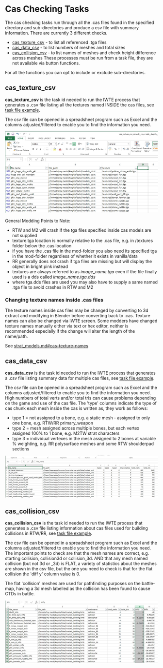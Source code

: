 # Cas Checking Tasks
The cas checking tasks run through all the .cas files found in the specified directory and sub-directories and produce a csv file with summary information.  There are currently 3 different checks.
*  [cas_texture_csv](#cas_texture_csv) - to list all referenced .tga files
*  [cas_data_csv](#cas_data_csv) - to list numbers of meshes and total sizes
*  [cas_collision_csv](#cas_collision_csv) - to list names of meshes and check height difference across meshes
These processes must be run from a task file, they are not available via button functions.

For all the functions you can opt to include or exclude sub-directories.

## cas_texture_csv
**cas_texture_csv** is the task id needed to run the IWTE process that generates a .csv file listing all the textures named INSIDE the cas files, see [task file example](../task_file_examples/CAS_texture_tga_list_to_csv_task.txt).  

The csv file can be opened in a spreadsheet program such as Excel and the columns adjusted/filtered to enable you to find the information you need.

![image](../IWTEgithub_images/cas-texture-csv.jpg)

General Modding Points to Note:
* RTW and M2 will crash if the tga files specified inside cas models are not supplied
* texture.tga location is normally relative to the .cas file, e.g. in /textures folder below the .cas location
* if you have the .cas file in the mod-folder you also need its specified tga in the mod-folder regardless of whether it exists in vanilla/data 
* RR generally does not crash if tga files are missing but will display the object in bright pink instead
* textures are always referred to as *image_name.tga* even if the file finally used is a dds called *image_name.tga.dds*
* where tga.dds files are used you may also have to supply a same named .tga file to avoid crashes in RTW and M2

### Changing texture names inside .cas files
The texture names inside cas files may be changed by converting to 3d extract and modifying in Blender before converting back to .cas. Texture names can also be changed via IWTE screen. Some modders have changed texture names manually either via text or hex editor, neither is recommended especially if the change will alter the length of the name/path.

See [strat_models.md#cas-texture-names](strat_models.md#cas-texture-names)

## cas_data_csv
**cas_data_csv** is the task id needed to run the IWTE process that generates a .csv file listing summary data for multiple cas files, see [task file example](../task_file_examples/CAS_data_to_csv_task.txt).  

The csv file can be opened in a spreadsheet program such as Excel and the columns adjusted/filtered to enable you to find the information you need. High numbers of total verts and/or total tris can cause problems depending on the game and use of the cas file. The 'type' columns indicate the type of cas chunk each mesh inside the cas is written as, they work as follows:
* type 1 = not assigned to a bone, e.g. a static mesh - assigned to only one bone, e.g. RTW/RR primary_weapon
* type 2 = mesh assigned across multiple bones, but each vertex assigned 100% to 1 bone, e.g. M2TW strat characters
* type 3 = individual vertexes in the mesh assigned to 2 bones at variable % weighting, e.g. RR polysurface meshes and some RTW shoulderpad sections

![image](../IWTEgithub_images/cas-data-csv.jpg)


## cas_collision_csv
**cas_collision_csv** is the task id needed to run the IWTE process that generates a .csv file listing information about cas files used for building collisions in RTW/RR, see [task file example](../task_file_examples/CAS_collision_to_csv_task.txt).  

The csv file can be opened in a spreadsheet program such as Excel and the columns adjusted/filtered to enable you to find the information you need. The important points to check are that the mesh names are correct, e.g. starting collision, collision3d or collision_3d.  AND that any mesh named collision (but not 3d or _3d) is FLAT, a variety of statistics about the meshes are shown in the csv file, but the one you need to check is that for the flat collision the 'diff y' column value is 0.  

The flat 'collision' meshes are used for pathfinding purposes on the battle-map, having a 3d mesh labelled as the collision has been found to cause CTDs in battle.

![image](../IWTEgithub_images/cas-collision-csv.jpg)

